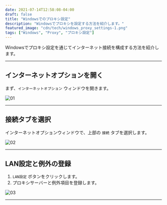 ```yaml
---
date: 2021-07-14T12:58:08-04:00
draft: false
title: "Windowsでのプロキシ設定"
description: "Windowsでプロキシを設定する方法を紹介します。"
featured_image: "cdn/tech/windows_proxy_settings-1.png"
tags: ["Windows", "Proxy", "プロキシ設定"]
---
```


Windowsでプロキシ設定を通じてインターネット接続を構成する方法を紹介します。

<!--more-->
---

## インターネットオプションを開く

まず、`インターネットオプション` ウィンドウを開きます。

![01](https://github.com/user-attachments/assets/60fdb9aa-d6e9-49a5-bcc3-cd59bb8b799e)

---

## 接続タブを選択

インターネットオプションウィンドウで、上部の `接続` タブを選択します。

![02](https://github.com/user-attachments/assets/99315967-19db-4ed8-98e6-1e09e3011b08)

---

## LAN設定と例外の登録

1. `LAN設定` ボタンをクリックします。
2. プロキシサーバーと例外項目を登録します。

![03](https://github.com/user-attachments/assets/b5912ba8-8029-402e-9cec-41a03876bbd8)

---
